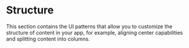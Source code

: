 # Structure

This section contains the UI patterns that allow you to customize the structure of content in your app, for example, aligning center capabilities and splitting content into columns.